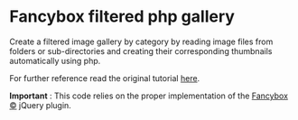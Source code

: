 Fancybox filtered php gallery
==============================
Create a filtered image gallery by category by reading image files from folders or sub-directories and creating their corresponding thumbnails automatically using php.

For further reference read the original tutorial [here](http://www.picssel.com/create-a-filtered-image-gallery-with-jquery-and-fancybox-part-2-create-image-thumbnails-with-php/).

**Important** : This code  relies on the proper implementation of the [Fancybox &copy;](http://fancyapps.com/fancybox/) jQuery plugin.
